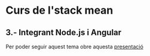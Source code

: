 # Curs de l'stack mean
## 3.- Integrant Node.js i Angular

Per poder seguir aquest tema obre aquesta [presentació](htps://docs.google.com/presentation/d/1M61DZODHLgPhksakvLAC6KtcZkFAU8bqcv_G0urCsmc)
